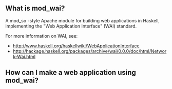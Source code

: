 What is mod_wai?
----------------

A mod_so -style Apache module for building web applications in
Haskell, implementing the "Web Application Interface" (WAI) standard.

For more information on WAI, see:

  * http://www.haskell.org/haskellwiki/WebApplicationInterface
  * http://hackage.haskell.org/packages/archive/wai/0.0.0/doc/html/Network-Wai.html

How can I make a web application using mod_wai?
-----------------------------------------------

